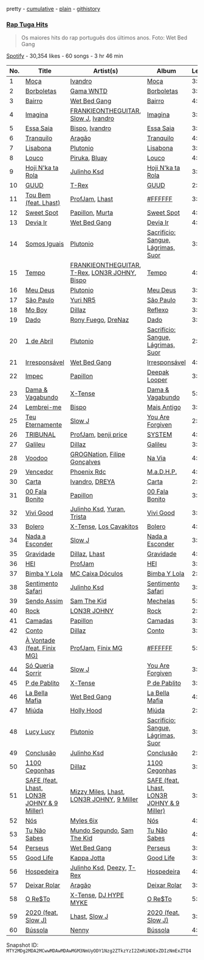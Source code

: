 pretty - [cumulative](/playlists/cumulative/37i9dQZF1DX5nVsobG0zBp.md) - [plain](/playlists/plain/37i9dQZF1DX5nVsobG0zBp) - [githistory](https://github.githistory.xyz/mackorone/spotify-playlist-archive/blob/main/playlists/plain/37i9dQZF1DX5nVsobG0zBp)

### [Rap Tuga Hits](https://open.spotify.com/playlist/37i9dQZF1DX5nVsobG0zBp)

> Os maiores hits do rap português dos últimos anos\. Foto: Wet Bed Gang

[Spotify](https://open.spotify.com/user/spotify) - 30,354 likes - 60 songs - 3 hr 46 min

| No. | Title | Artist(s) | Album | Length |
|---|---|---|---|---|
| 1 | [Moça](https://open.spotify.com/track/57rx7d5tagl2wOWzj3eWJc) | [Ivandro](https://open.spotify.com/artist/1pPbDeOdNUcLq32HTTLbZm) | [Moça](https://open.spotify.com/album/4FLzhhnUwKwZHLGSTaX4vz) | 3:00 |
| 2 | [Borboletas](https://open.spotify.com/track/1h1JMmAzXR6lWJ7KnJQkU7) | [Gama WNTD](https://open.spotify.com/artist/0T49oz78JYl4FkVJPGlJiD) | [Borboletas](https://open.spotify.com/album/1i51I1eMbdhkaH8AShzWjh) | 3:24 |
| 3 | [Bairro](https://open.spotify.com/track/1ai9FDnFQDv18WAtFhMTIz) | [Wet Bed Gang](https://open.spotify.com/artist/5jfz7uWPwf03hdEewW8AI8) | [Bairro](https://open.spotify.com/album/430C90nJt95Ie8YPDZFA46) | 4:18 |
| 4 | [Imagina](https://open.spotify.com/track/2dWbucCC3cVXQWi6JaL7js) | [FRANKIEONTHEGUITAR](https://open.spotify.com/artist/4p2ytjUztJseG5ujVkv5Po), [Slow J](https://open.spotify.com/artist/7crp1tZcefnjT5RuL6WZQ0), [Ivandro](https://open.spotify.com/artist/1pPbDeOdNUcLq32HTTLbZm) | [Imagina](https://open.spotify.com/album/2C1S5oONnsIYEgvaNf1KWh) | 3:43 |
| 5 | [Essa Saia](https://open.spotify.com/track/2OI0z4fQD8NQPfYf5v6a2E) | [Bispo](https://open.spotify.com/artist/3LZCMaZWwvhYyQeEfWgVdY), [Ivandro](https://open.spotify.com/artist/1pPbDeOdNUcLq32HTTLbZm) | [Essa Saia](https://open.spotify.com/album/47vPVhxPOVncM7tPBxFlFX) | 3:29 |
| 6 | [Tranquilo](https://open.spotify.com/track/1fobXPCu47gikLMIoyQBLy) | [Aragão](https://open.spotify.com/artist/6uVPyqbCsr2hcfDwGTmdl4) | [Tranquilo](https://open.spotify.com/album/1qhBvfD0i324wwBlU0QZxD) | 4:23 |
| 7 | [Lisabona](https://open.spotify.com/track/20BVQh0gMBhzcBpeCRi97F) | [Plutonio](https://open.spotify.com/artist/39HJXjH5hKcCzaU0g6mv8G) | [Lisabona](https://open.spotify.com/album/3xaElN6GIqBAmlNFrJGgHN) | 3:12 |
| 8 | [Louco](https://open.spotify.com/track/5RPewmKIUL2vWtQLI0Qp1F) | [Piruka](https://open.spotify.com/artist/5iZ6jMDkRa7RKLQplJuQUC), [Bluay](https://open.spotify.com/artist/18jB1ZnaJSWmro1ExvqZo4) | [Louco](https://open.spotify.com/album/78k1xD0ZE4Me5Tj19SeO6D) | 4:04 |
| 9 | [Hoji N'ka ta Rola](https://open.spotify.com/track/3EtXiDhRO8psTWs2uY8nyA) | [Julinho Ksd](https://open.spotify.com/artist/7kR1Yw4RqYhhDD3a8QRyG6) | [Hoji N'ka ta Rola](https://open.spotify.com/album/3IaC88OL226GYBYBTn3KBR) | 3:56 |
| 10 | [GUUD](https://open.spotify.com/track/2Ug7Rcy1Cd9Z0y4RqGgPNk) | [T\-Rex](https://open.spotify.com/artist/6QHREBOQktWsYBfrxW93rk) | [GUUD](https://open.spotify.com/album/0sLx2K52GRknvH8AwYBsDI) | 2:48 |
| 11 | [Tou Bem \(feat\. Lhast\)](https://open.spotify.com/track/0gzwa0yJncSs29DjXajA5i) | [ProfJam](https://open.spotify.com/artist/3DhsjXVgWmA6X26tUugAjP), [Lhast](https://open.spotify.com/artist/46uaNKR4GSjmDEK732EeVw) | [\#FFFFFF](https://open.spotify.com/album/4OltHlGzkBCjBkbWtJyO5E) | 3:11 |
| 12 | [Sweet Spot](https://open.spotify.com/track/7yrH4ghvW4hivGBpLU7dDb) | [Papillon](https://open.spotify.com/artist/0Mum6waR8P9WICLVTpSi1d), [Murta](https://open.spotify.com/artist/1i3LAyYIXtdsYVUkIgIkjx) | [Sweet Spot](https://open.spotify.com/album/2qK6Eff85oD0PcsmFbv4Dj) | 4:48 |
| 13 | [Devia Ir](https://open.spotify.com/track/1ftBvRj542ol7LT1A0EtL7) | [Wet Bed Gang](https://open.spotify.com/artist/5jfz7uWPwf03hdEewW8AI8) | [Devia Ir](https://open.spotify.com/album/1Sg69oASUTiS8NM0XlGqaZ) | 4:53 |
| 14 | [Somos Iguais](https://open.spotify.com/track/1X3ltingEVNGRoJf1dvZfQ) | [Plutonio](https://open.spotify.com/artist/39HJXjH5hKcCzaU0g6mv8G) | [Sacrifício: Sangue, Lágrimas, Suor](https://open.spotify.com/album/0idaWuicDvUkpA6I3NOJDN) | 3:57 |
| 15 | [Tempo](https://open.spotify.com/track/19gFXFDAFUdsuaiAorKEbr) | [FRANKIEONTHEGUITAR](https://open.spotify.com/artist/4p2ytjUztJseG5ujVkv5Po), [T\-Rex](https://open.spotify.com/artist/6QHREBOQktWsYBfrxW93rk), [LON3R JOHNY](https://open.spotify.com/artist/1fV7Au7ymGP3uhDV1TfjSd), [Bispo](https://open.spotify.com/artist/3LZCMaZWwvhYyQeEfWgVdY) | [Tempo](https://open.spotify.com/album/2pKQrzkVd8J95Ehh0pgRU3) | 4:10 |
| 16 | [Meu Deus](https://open.spotify.com/track/0PdCHtiX5w5P4W8NvLrUx2) | [Plutonio](https://open.spotify.com/artist/39HJXjH5hKcCzaU0g6mv8G) | [Meu Deus](https://open.spotify.com/album/0ypWv4RvWiIL1gRgXQKIvh) | 3:42 |
| 17 | [São Paulo](https://open.spotify.com/track/20cn2KYYgyuxXRC3WynYZn) | [Yuri NR5](https://open.spotify.com/artist/0Dx6HmR7Rhi8G1osUOxAew) | [São Paulo](https://open.spotify.com/album/199XPsDPVUoBXzfHlhl6b7) | 3:53 |
| 18 | [Mo Boy](https://open.spotify.com/track/4zww0H1u0yYvyBGixrRCb9) | [Dillaz](https://open.spotify.com/artist/15p1isN7VcGsjeSq8s9YeP) | [Reflexo](https://open.spotify.com/album/7zr66qWybr1mAMSUVVosKU) | 3:52 |
| 19 | [Dado](https://open.spotify.com/track/2JfAp9d5Y1S4tfQTfgY6qJ) | [Rony Fuego](https://open.spotify.com/artist/0DxsiYPUEWLY4HjaUDM8Lk), [DreNaz](https://open.spotify.com/artist/5urWzy2mamyT5sMTE5H00O) | [Dado](https://open.spotify.com/album/5iEcD9LQ9XzPYL5E3fckjn) | 3:27 |
| 20 | [1 de Abril](https://open.spotify.com/track/5ZxHzpxIEr0rxGJN8Jsdjy) | [Plutonio](https://open.spotify.com/artist/39HJXjH5hKcCzaU0g6mv8G) | [Sacrifício: Sangue, Lágrimas, Suor](https://open.spotify.com/album/0idaWuicDvUkpA6I3NOJDN) | 2:38 |
| 21 | [Irresponsável](https://open.spotify.com/track/1AgqELuodwiIUbJhXM74Jx) | [Wet Bed Gang](https://open.spotify.com/artist/5jfz7uWPwf03hdEewW8AI8) | [Irresponsável](https://open.spotify.com/album/1kPMe6IT9S56HnFRnHiISK) | 4:22 |
| 22 | [Impec](https://open.spotify.com/track/37M00uZSz6smSxZ7pHchuh) | [Papillon](https://open.spotify.com/artist/0Mum6waR8P9WICLVTpSi1d) | [Deepak Looper](https://open.spotify.com/album/6fmSivCeFMAVtMGA2GRMZf) | 3:13 |
| 23 | [Dama & Vagabundo](https://open.spotify.com/track/2u1LLm7B1yUggZfMyaZjk9) | [X\-Tense](https://open.spotify.com/artist/7JajP35zM35gnAvTZbwxDF) | [Dama & Vagabundo](https://open.spotify.com/album/4BKUmz50VANU1McCxFG9oM) | 5:13 |
| 24 | [Lembrei\-me](https://open.spotify.com/track/5hF6VYE61LV6Jr6dy86CvI) | [Bispo](https://open.spotify.com/artist/3LZCMaZWwvhYyQeEfWgVdY) | [Mais Antigo](https://open.spotify.com/album/6jv4CzMCPVJqt0DTlAiJw3) | 3:26 |
| 25 | [Teu Eternamente](https://open.spotify.com/track/3klZEB3gNmhKoOTqwVH92G) | [Slow J](https://open.spotify.com/artist/7crp1tZcefnjT5RuL6WZQ0) | [You Are Forgiven](https://open.spotify.com/album/4aYjRWiuEU8gGeIs3FeAWJ) | 2:55 |
| 26 | [TRIBUNAL](https://open.spotify.com/track/31sUabnuTnFAM7rjMzKtfN) | [ProfJam](https://open.spotify.com/artist/3DhsjXVgWmA6X26tUugAjP), [benji price](https://open.spotify.com/artist/2XWfm5Ts8pvNzZMENVZ65I) | [SYSTEM](https://open.spotify.com/album/4KzFk5taogXKJkKmFnt0D1) | 4:06 |
| 27 | [Galileu](https://open.spotify.com/track/3i7DYnwcLwCUHyaJlEh3od) | [Dillaz](https://open.spotify.com/artist/15p1isN7VcGsjeSq8s9YeP) | [Galileu](https://open.spotify.com/album/031weUuUvb1pPjah41hwyg) | 3:02 |
| 28 | [Voodoo](https://open.spotify.com/track/4siqPZx55JCfT7yhK19y9w) | [GROGNation](https://open.spotify.com/artist/1rtrFjartQj3xws8TZ1dXu), [Filipe Gonçalves](https://open.spotify.com/artist/63PA6qLxy0FJNUxT00SctL) | [Na Via](https://open.spotify.com/album/7eCky9hSeUAwE8tKWWordR) | 4:50 |
| 29 | [Vencedor](https://open.spotify.com/track/4a0H1kKez7UVLveRL5cEgy) | [Phoenix Rdc](https://open.spotify.com/artist/5L3JOH0e3PcOrHKVMXrFna) | [M.a.D.H.P.](https://open.spotify.com/album/751BmPCOKTPola0Y7VSktl) | 4:20 |
| 30 | [Carta](https://open.spotify.com/track/3wkkrO3yKnqbC8XePMGMXD) | [Ivandro](https://open.spotify.com/artist/1pPbDeOdNUcLq32HTTLbZm), [DREYA](https://open.spotify.com/artist/34waUKLMZKUmfyRpWf4D38) | [Carta](https://open.spotify.com/album/5ianhNvoxI4UlVnCT7Hyav) | 2:33 |
| 31 | [00 Fala Bonito](https://open.spotify.com/track/3ZJC7xO1GdWF5rj8VqXU2C) | [Papillon](https://open.spotify.com/artist/0Mum6waR8P9WICLVTpSi1d) | [00 Fala Bonito](https://open.spotify.com/album/0y2uZwLfbyL1FCwjmMb5Iv) | 3:32 |
| 32 | [Vivi Good](https://open.spotify.com/track/6MLQRF8D7LsOvZwkt1UcZP) | [Julinho Ksd](https://open.spotify.com/artist/7kR1Yw4RqYhhDD3a8QRyG6), [Yuran](https://open.spotify.com/artist/3zvbATHitSjEZ54l7QnJN0), [Trista](https://open.spotify.com/artist/1hsrQJC4A7sVS6wOwTxRxw) | [Vivi Good](https://open.spotify.com/album/2bqAN9XzrQnnspO2LBfMVp) | 3:34 |
| 33 | [Bolero](https://open.spotify.com/track/7mdE30Ov4in9UOCUcQiIK0) | [X\-Tense](https://open.spotify.com/artist/7JajP35zM35gnAvTZbwxDF), [Los Cavakitos](https://open.spotify.com/artist/3maUA3E2H0Yyugw8MsEeJi) | [Bolero](https://open.spotify.com/album/5rRtrYZiRhOcj6WDD4BhuT) | 4:20 |
| 34 | [Nada a Esconder](https://open.spotify.com/track/6MrbmTRF9s1GF2ONK5tXzX) | [Slow J](https://open.spotify.com/artist/7crp1tZcefnjT5RuL6WZQ0) | [Nada a Esconder](https://open.spotify.com/album/3Xr91r7bFgPNZcdgoJEtuj) | 3:38 |
| 35 | [Gravidade](https://open.spotify.com/track/1xKyLu1AbYauopjoAi0bQU) | [Dillaz](https://open.spotify.com/artist/15p1isN7VcGsjeSq8s9YeP), [Lhast](https://open.spotify.com/artist/46uaNKR4GSjmDEK732EeVw) | [Gravidade](https://open.spotify.com/album/7LuTGQfSAmdbOi1SRv7C7W) | 4:03 |
| 36 | [HEI](https://open.spotify.com/track/5IsQNZTVP4Lkfn2eMVE0nt) | [ProfJam](https://open.spotify.com/artist/3DhsjXVgWmA6X26tUugAjP) | [HEI](https://open.spotify.com/album/6bDFFQM5OGIerK8zwL2j9F) | 3:28 |
| 37 | [Bimba Y Lola](https://open.spotify.com/track/2hCuJd33TRNGiiJf7XIBVI) | [MC Caixa Dóculos](https://open.spotify.com/artist/1JoxU0YiJrmtkAHeS1pkwc) | [Bimba Y Lola](https://open.spotify.com/album/7CtTCSTIrFUnRlqCKe4oM3) | 2:40 |
| 38 | [Sentimento Safari](https://open.spotify.com/track/2t98sYRAQZAXqdwi3Sf6pQ) | [Julinho Ksd](https://open.spotify.com/artist/7kR1Yw4RqYhhDD3a8QRyG6) | [Sentimento Safari](https://open.spotify.com/album/4Oy7rehFfj44km84s11jUv) | 3:25 |
| 39 | [Sendo Assim](https://open.spotify.com/track/1PioBX3KlN13IXB014CFF6) | [Sam The Kid](https://open.spotify.com/artist/3NEQ5t2FprBMLmDAP0EPcE) | [Mechelas](https://open.spotify.com/album/0QMmMOUt3WxYg2BwZNn7F1) | 5:14 |
| 40 | [Rock](https://open.spotify.com/track/2tubwnOo6pAp2KvcwIWF02) | [LON3R JOHNY](https://open.spotify.com/artist/1fV7Au7ymGP3uhDV1TfjSd) | [Rock](https://open.spotify.com/album/6wHyH4x6k4wmF410HE9RJH) | 2:59 |
| 41 | [Camadas](https://open.spotify.com/track/6g3BZ70tvq3qOPicxtsnYa) | [Papillon](https://open.spotify.com/artist/0Mum6waR8P9WICLVTpSi1d) | [Camadas](https://open.spotify.com/album/3BWOFOGM5DiTaWiCasREwc) | 3:18 |
| 42 | [Conto](https://open.spotify.com/track/5lYAphI00oZ5ZtH7CEJDqV) | [Dillaz](https://open.spotify.com/artist/15p1isN7VcGsjeSq8s9YeP) | [Conto](https://open.spotify.com/album/4NrZXXjyNk5kfq7sNr7TFi) | 3:22 |
| 43 | [À Vontade \(feat\. Fínix MG\)](https://open.spotify.com/track/68VCmJEV8PFoOPGE1ALxtM) | [ProfJam](https://open.spotify.com/artist/3DhsjXVgWmA6X26tUugAjP), [Fínix MG](https://open.spotify.com/artist/7dwz1nJE4Twe22y0rnYg8u) | [\#FFFFFF](https://open.spotify.com/album/4OltHlGzkBCjBkbWtJyO5E) | 5:36 |
| 44 | [Só Queria Sorrir](https://open.spotify.com/track/5oGOwG8FhaKQyXrruJKkk6) | [Slow J](https://open.spotify.com/artist/7crp1tZcefnjT5RuL6WZQ0) | [You Are Forgiven](https://open.spotify.com/album/4aYjRWiuEU8gGeIs3FeAWJ) | 3:42 |
| 45 | [P de Pablito](https://open.spotify.com/track/5iZdN7FwGMBBaYsPP5DO8l) | [X\-Tense](https://open.spotify.com/artist/7JajP35zM35gnAvTZbwxDF) | [P de Pablito](https://open.spotify.com/album/7BkBkdAwb0X7pbIBjP9zzF) | 3:02 |
| 46 | [La Bella Mafia](https://open.spotify.com/track/3UZUEIxIO8diPNOVusvrui) | [Wet Bed Gang](https://open.spotify.com/artist/5jfz7uWPwf03hdEewW8AI8) | [La Bella Mafia](https://open.spotify.com/album/6kG5qLjX8Hr16VQoKu52gP) | 4:00 |
| 47 | [Miúda](https://open.spotify.com/track/1DHQcaZMENKPt8KBQgIr25) | [Holly Hood](https://open.spotify.com/artist/3DOJU0CqEqSdfFIMGiykRv) | [Miúda](https://open.spotify.com/album/2v9VGSs5HQpvLRP37avwtr) | 2:48 |
| 48 | [Lucy Lucy](https://open.spotify.com/track/2TPBDdqlAb6BitW6KC1KjW) | [Plutonio](https://open.spotify.com/artist/39HJXjH5hKcCzaU0g6mv8G) | [Sacrifício: Sangue, Lágrimas, Suor](https://open.spotify.com/album/0idaWuicDvUkpA6I3NOJDN) | 3:13 |
| 49 | [Conclusão](https://open.spotify.com/track/3POu1ffLnehBhpNGuaaOG3) | [Julinho Ksd](https://open.spotify.com/artist/7kR1Yw4RqYhhDD3a8QRyG6) | [Conclusão](https://open.spotify.com/album/44Hs7uBI8i9aJlDp2nkQxE) | 2:27 |
| 50 | [1100 Cegonhas](https://open.spotify.com/track/6Lu4LreN9YevvN26udZ5pE) | [Dillaz](https://open.spotify.com/artist/15p1isN7VcGsjeSq8s9YeP) | [1100 Cegonhas](https://open.spotify.com/album/3HaGPPVlv39Gf3j02jpEqy) | 3:55 |
| 51 | [SAFE \(feat\. Lhast, LON3R JOHNY & 9 Miller\)](https://open.spotify.com/track/2DFM9kky0Jp7C4VSPspR2i) | [Mizzy Miles](https://open.spotify.com/artist/0QoKkMC6uy7fUng96fab1I), [Lhast](https://open.spotify.com/artist/46uaNKR4GSjmDEK732EeVw), [LON3R JOHNY](https://open.spotify.com/artist/1fV7Au7ymGP3uhDV1TfjSd), [9 Miller](https://open.spotify.com/artist/4yqP75Gm0jSMIS1gQ7s6lX) | [SAFE \(feat\. Lhast, LON3R JOHNY & 9 Miller\)](https://open.spotify.com/album/4c327lXMvrvL8c5ChWcwq2) | 3:29 |
| 52 | [Nós](https://open.spotify.com/track/14PBWx7Rw87WXVzXarDqiX) | [Myles 6ix](https://open.spotify.com/artist/2PGHvstK1cEjR9AX2ERq9l) | [Nós](https://open.spotify.com/album/3Nhv7u22lQ4LieQlR7l4Lz) | 4:38 |
| 53 | [Tu Não Sabes](https://open.spotify.com/track/3SCLg9qcpLlwP0D6GV8uIp) | [Mundo Segundo](https://open.spotify.com/artist/5Qu01cJnOW2RdSKH2bcaIG), [Sam The Kid](https://open.spotify.com/artist/3NEQ5t2FprBMLmDAP0EPcE) | [Tu Não Sabes](https://open.spotify.com/album/3wcBnAfGTwOUbhOI4YTdlG) | 4:11 |
| 54 | [Perseus](https://open.spotify.com/track/21tsJFuHp7gqkyY1Qg9vmD) | [Wet Bed Gang](https://open.spotify.com/artist/5jfz7uWPwf03hdEewW8AI8) | [Perseus](https://open.spotify.com/album/7flk1nK0thC78EI6CNnhaZ) | 3:34 |
| 55 | [Good Life](https://open.spotify.com/track/0kM7y3ykrd0pmixnTnMp23) | [Kappa Jotta](https://open.spotify.com/artist/2MREhFiavCOZXs0thPLuWu) | [Good Life](https://open.spotify.com/album/2uFgPZNyontItiQ5P2TZU6) | 3:40 |
| 56 | [Hospedeira](https://open.spotify.com/track/3M0jzvLAw4gfwm8VOyIJE9) | [Julinho Ksd](https://open.spotify.com/artist/7kR1Yw4RqYhhDD3a8QRyG6), [Deezy](https://open.spotify.com/artist/6EoXtJUmzYqNzkMVH1o5gN), [T\-Rex](https://open.spotify.com/artist/6QHREBOQktWsYBfrxW93rk) | [Hospedeira](https://open.spotify.com/album/70RrsVJWce6JhWGVG4vDgm) | 4:25 |
| 57 | [Deixar Rolar](https://open.spotify.com/track/44mIQZqtFSzBhm4lfivYyF) | [Aragão](https://open.spotify.com/artist/6uVPyqbCsr2hcfDwGTmdl4) | [Deixar Rolar](https://open.spotify.com/album/3GqwReTKFEXIEhXko2DxYD) | 3:53 |
| 58 | [O Re$To](https://open.spotify.com/track/6Esm2XoX3JwEkCQLybx03R) | [X\-Tense](https://open.spotify.com/artist/7JajP35zM35gnAvTZbwxDF), [DJ HYPE MYKE](https://open.spotify.com/artist/1QJNTcEVJfb5qVsMvtA5ch) | [O Re$To](https://open.spotify.com/album/6iXe2Fi1uFGc06A2LFEjGg) | 5:04 |
| 59 | [2020 \(feat\. Slow J\)](https://open.spotify.com/track/19J1fuhnZdlDM7UNM7SUjS) | [Lhast](https://open.spotify.com/artist/46uaNKR4GSjmDEK732EeVw), [Slow J](https://open.spotify.com/artist/7crp1tZcefnjT5RuL6WZQ0) | [2020 \(feat\. Slow J\)](https://open.spotify.com/album/41L3sIZeJUDGhh2xMsSlEQ) | 3:23 |
| 60 | [Bússola](https://open.spotify.com/track/5WJDT0RGxHU8vqpC7MkMfp) | [Nenny](https://open.spotify.com/artist/2DEfqyWjAMIfKYMXb1V8L1) | [Bússola](https://open.spotify.com/album/0iPTEOxwY2UxHaICodmx55) | 4:32 |

Snapshot ID: `MTY2MDg2MDA2MCwwMDAwMDAwMGM3NmUyODY1Nzg2ZTkzYzI2ZmRiNDExZDIzNmExZTQ4`
